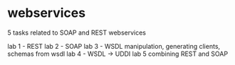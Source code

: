 # webservices
5 tasks related to SOAP and REST webservices

lab 1 - REST
lab 2 - SOAP
lab 3 - WSDL manipulation, generating clients, schemas from wsdl
lab 4 - WSDL -> UDDI
lab 5 combining REST and SOAP
